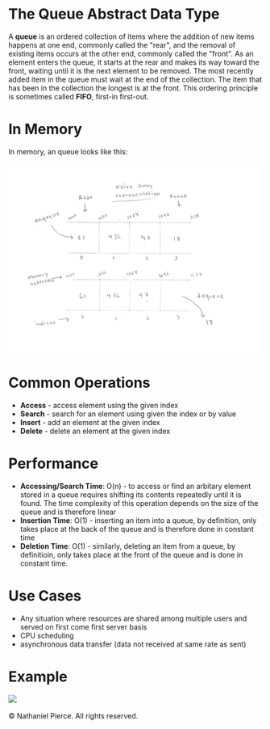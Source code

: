 
<h1>The Queue Abstract Data Type</h1>

<p>A <strong>queue</strong> is an ordered collection of items where the addition of new items happens at one end, commonly called the "rear", and the removal of existing items occurs at the other end, commonly called the "front". As an element enters the queue, it starts at the rear and makes its way toward the front, waiting until it is the next element to be removed. The most recently added item in the queue must wait at the end of the collection. The item that has been in the collection the longest is at the front. This ordering principle is sometimes called <strong>FIFO</strong>, first-in first-out.</p>

<h1>In Memory</h1>
<p>In memory, an queue looks like this:</p>
<img src="img/queue.png" width="500">


<h1>Common Operations</h1>

<ul>
  <li><strong>Access</strong> - access element using the given index
  <li><strong>Search</strong> - search for an element using given the index or by value
  <li><strong>Insert</strong> - add an element at the given index
  <li><strong>Delete</strong> - delete an element at the given index
</ul>

<h1>Performance</h1>

<ul>
  <li><strong>Accessing/Search Time</strong>: O(n) - to access or find an arbitary element stored in a queue requires shifting its contents repeatedly until it is found. The time complexity of this operation depends on the size of the queue and is therefore linear
  <li><strong>Insertion Time</strong>: O(1) - inserting an item into a queue, by definition, only takes place at the back of the queue and is therefore done in constant time
  <li><strong>Deletion Time</strong>: O(1) - similarly, deleting an item from a queue, by definitioin, only takes place at the front of the queue and is done in constant time.
</ul>

<h1>Use Cases</h1>

<ul>
  <li>Any situation where resources are shared among multiple users and served on first come first server basis
  <li>CPU scheduling
  <li>asynchronous data transfer (data not received at same rate as sent)
</ul>

<h1>Example</h1>

![](../../../gif/queue.gif)

<p>&copy; Nathaniel Pierce. All rights reserved.</p>

